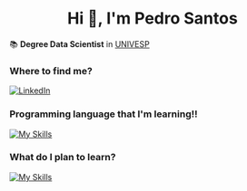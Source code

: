<h1 align="center">Hi 👋, I'm Pedro Santos</h1>
 
📚 **Degree Data Scientist** in [UNIVESP](https://univesp.br/)


### Where to find me?
[![LinkedIn](https://img.shields.io/badge/LinkedIn-0077B5?style=for-the-badge&logo=linkedin&logoColor=white)](https://www.linkedin.com/in/pedro-santos-a427b02a4/)


### Programming language that I'm learning!!
[![My Skills](https://skillicons.dev/icons?i=py,mysql)](https://skillicons.dev)


### What do I plan to learn?
[![My Skills](https://skillicons.dev/icons?i=aws,r)](https://skillicons.dev)

